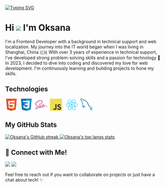 [![Typing SVG](https://readme-typing-svg.herokuapp.com?size=24&width=600&lines=Welcome+To+My+Github+Profile)](https://git.io/typing-svg)


<h1>Hi <img src="https://raw.githubusercontent.com/MartinHeinz/MartinHeinz/master/wave.gif" width="30px"> I'm Oksana</h1>

I'm a Frontend Developer with a background in technical support and web localization. My journey into the IT world began when I was living in Shanghai, China 🇨🇳 With over 3 years of experience in technical support, I've developed strong problem-solving skills and a passion for technology 💓
In 2023, I decided to dive into coding and discovered my love for web development. I'm continuously learning and building projects to hone my skills.


## Technologies

<div>
  <img src="https://github.com/devicons/devicon/blob/master/icons/html5/html5-original.svg" title="HTML5" alt="HTML" width="40" height="40"/>&nbsp;
  <img src="https://github.com/devicons/devicon/blob/master/icons/css3/css3-original.svg"  title="CSS3" alt="CSS" width="40" height="40"/>&nbsp;
  <img src="https://github.com/devicons/devicon/blob/master/icons/sass/sass-original.svg"  title="Sass" alt="Sass" width="40" height="40"/>&nbsp;
  <img src="https://github.com/devicons/devicon/blob/master/icons/javascript/javascript-original.svg" title="JavaScript" alt="JavaScript" width="40" height="40"/> &nbsp;
  <img src="https://github.com/devicons/devicon/blob/master/icons/react/react-original.svg" title="React" alt="React" width="40" height="40"/>&nbsp;
  <img src="https://github.com/devicons/devicon/blob/master/icons/mysql/mysql-original.svg" title="MySQL" alt="MySQL" width="40" height="40"/>&nbsp;
</div>


## My GitHub Stats

<p align="justify">
  <a href="https://github.com/oxanamar/oxanamar/">
    <img
      height="150"
      src="https://github-readme-streak-stats.herokuapp.com/?user=oxanamar&theme=radical"
      alt="Oksana's GitHub streak"
    />
  </a>
   <a href="https://github.com/oxanamar/oxanamar/">
    <img
      height="150"
      src="https://github-readme-stats.vercel.app/api/top-langs/?username=oxanamar&layout=compact&langs_count=6"
      alt="Oksana's top langs stats"
    />
  </a>  
</p>

## 🤝 Connect with Me!

[<img src="https://img.shields.io/badge/linkedin-%230077B5.svg?&style=for-the-badge&logo=linkedin&logoColor=white" />](https://www.linkedin.com/in/marmyl/) [<img src="https://img.shields.io/badge/telegram-%230077B5.svg?&style=for-the-badge&logo=telegram&logoColor=white" />](https://t.me/shanachina)


Feel free to reach out if you want to collaborate on projects or just have a chat about tech! ✨

<!--
**oxanamar/oxanamar** is a ✨ _special_ ✨ repository because its `README.md` (this file) appears on your GitHub profile.

I'm Oksana and I'm a Frontend Developer 👩🏼‍💻

- 💻 I’m currently working on ReactJS, TypeScript
- 🌱 I’m currently learning ReactJS
- 💬 Ask me about tech and fitness

<h2>Connect with me!</h2>
[<img src="https://img.shields.io/badge/linkedin-%230077B5.svg?&style=for-the-badge&logo=linkedin&logoColor=white" />](https://www.linkedin.com/in/marmyl/) 
-->
